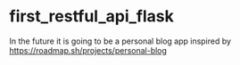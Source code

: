 # first_restful_api_flask

In the future it is going to be a personal blog app inspired by https://roadmap.sh/projects/personal-blog
